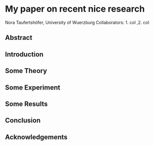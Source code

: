 # My paper on recent nice research
Nora Taufertshöfer, University of Wuerzburg
Collaborators: 1. col ,2. col

## Abstract

## Introduction 

## Some Theory

## Some Experiment


## Some Results

## Conclusion

## Acknowledgements
